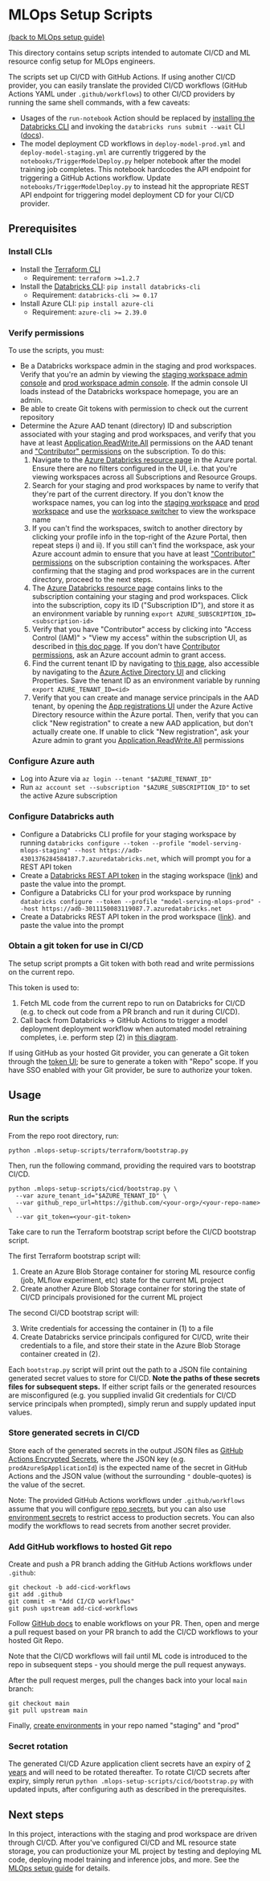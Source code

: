 # MLOps Setup Scripts
[(back to MLOps setup guide)](../docs/mlops-setup.md)

This directory contains setup scripts intended to automate CI/CD and ML resource config setup
for MLOps engineers.

The scripts set up CI/CD with GitHub Actions. If using another CI/CD provider, you can
easily translate the provided CI/CD workflows (GitHub Actions YAML under `.github/workflows`)
to other CI/CD providers by running the same shell commands, with a few caveats:

* Usages of the `run-notebook` Action should be replaced by [installing the Databricks CLI](https://github.com/databricks/databricks-cli#installation)
  and invoking the `databricks runs submit --wait` CLI
  ([docs](https://learn.microsoft.com/azure/databricks/dev-tools/cli/runs-cli#submit-a-one-time-run)).
* The model deployment CD workflows in `deploy-model-prod.yml` and `deploy-model-staging.yml` are currently triggered
  by the `notebooks/TriggerModelDeploy.py` helper notebook after the model training job completes. This notebook
  hardcodes the API endpoint for triggering a GitHub Actions workflow. Update `notebooks/TriggerModelDeploy.py`
  to instead hit the appropriate REST API endpoint for triggering model deployment CD for your CI/CD provider.

## Prerequisites

### Install CLIs
* Install the [Terraform CLI](https://learn.hashicorp.com/tutorials/terraform/install-cli)
  * Requirement: `terraform >=1.2.7`
* Install the [Databricks CLI](https://github.com/databricks/databricks-cli): ``pip install databricks-cli``
    * Requirement: `databricks-cli >= 0.17`
* Install Azure CLI: ``pip install azure-cli``
    * Requirement: `azure-cli >= 2.39.0`


### Verify permissions
To use the scripts, you must:
* Be a Databricks workspace admin in the staging and prod workspaces. Verify that you're an admin by viewing the
  [staging workspace admin console](https://adb-4301376284584187.7.azuredatabricks.net#setting/accounts) and
  [prod workspace admin console](https://adb-3011150083119087.7.azuredatabricks.net#setting/accounts). If
  the admin console UI loads instead of the Databricks workspace homepage, you are an admin.
* Be able to create Git tokens with permission to check out the current repository
* Determine the Azure AAD tenant (directory) ID and subscription associated with your staging and prod workspaces,
  and verify that you have at least [Application.ReadWrite.All](https://learn.microsoft.com/en-us/graph/permissions-reference#application-resource-permissions) permissions on
  the AAD tenant and ["Contributor" permissions](https://learn.microsoft.com/en-us/azure/role-based-access-control/built-in-roles#all) on
  the subscription. To do this:
    1. Navigate to the [Azure Databricks resource page](https://portal.azure.com/#view/HubsExtension/BrowseResource/resourceType/Microsoft.Databricks%2Fworkspaces) in the Azure portal. Ensure there are no filters configured in the UI, i.e. that
       you're viewing workspaces across all Subscriptions and Resource Groups.
    2. Search for your staging and prod workspaces by name to verify that they're part of the current directory. If you don't know the workspace names, you can log into the
       [staging workspace](https://adb-4301376284584187.7.azuredatabricks.net) and [prod workspace](https://adb-3011150083119087.7.azuredatabricks.net) and use the
       [workspace switcher](https://learn.microsoft.com/azure/databricks/workspace/#switch-to-a-different-workspace) to view
       the workspace name
    3. If you can't find the workspaces, switch to another directory by clicking your profile info in the top-right of the Azure Portal, then
       repeat steps i) and ii). If you still can't find the workspace, ask your Azure account admin to ensure that you have
       at least ["Contributor" permissions](https://learn.microsoft.com/en-us/azure/role-based-access-control/built-in-roles#all)
       on the subscription containing the workspaces. After confirming that the staging and prod workspaces are in the current directory, proceed to the next steps.
    4. The [Azure Databricks resource page](https://portal.azure.com/#view/HubsExtension/BrowseResource/resourceType/Microsoft.Databricks%2Fworkspaces)
       contains links to the subscription containing your staging and prod workspaces. Click into the subscription, copy its ID ("Subscription ID"), and
       store it as an environment variable by running `export AZURE_SUBSCRIPTION_ID=<subscription-id>`
    5. Verify that you have "Contributor" access by clicking into
       "Access Control (IAM)" > "View my access" within the subscription UI,
       as described in [this doc page](https://learn.microsoft.com/en-us/azure/role-based-access-control/check-access#step-1-open-the-azure-resources).
       If you don't have [Contributor permissions](https://learn.microsoft.com/en-us/azure/role-based-access-control/built-in-roles#all),
       ask an Azure account admin to grant access.
    6. Find the current tenant ID
       by navigating to [this page](https://portal.azure.com/#view/Microsoft_AAD_IAM/ActiveDirectoryMenuBlade/~/Properties),
       also accessible by navigating to the [Azure Active Directory UI](https://portal.azure.com/#view/Microsoft_AAD_IAM/ActiveDirectoryMenuBlade/~/Overview)
       and clicking Properties. Save the tenant ID as an environment variable by running `export AZURE_TENANT_ID=<id>`
    7. Verify that you can create and manage service principals in the AAD tenant, by opening the
       [App registrations UI](https://portal.azure.com/#view/Microsoft_AAD_IAM/ActiveDirectoryMenuBlade/~/RegisteredApps)
       under the Azure Active Directory resource within the Azure portal. Then, verify that you can click "New registration" to create
       a new AAD application, but don't actually create one. If unable to click "New registration", ask your Azure admin to grant you [Application.ReadWrite.All](https://learn.microsoft.com/en-us/graph/permissions-reference#application-resource-permissions) permissions
  

### Configure Azure auth
* Log into Azure via `az login --tenant "$AZURE_TENANT_ID"`
* Run `az account set --subscription "$AZURE_SUBSCRIPTION_ID"` to set the active Azure subscription


### Configure Databricks auth
* Configure a Databricks CLI profile for your staging workspace by running
  ``databricks configure --token --profile "model-serving-mlops-staging" --host https://adb-4301376284584187.7.azuredatabricks.net``, 
  which will prompt you for a REST API token
* Create a [Databricks REST API token](https://learn.microsoft.com/azure/databricks/dev-tools/api/latest/authentication#generate-a-personal-access-token)
  in the staging workspace ([link](https://adb-4301376284584187.7.azuredatabricks.net#setting/account))
  and paste the value into the prompt.
* Configure a Databricks CLI for your prod workspace by running ``databricks configure --token --profile "model-serving-mlops-prod" --host https://adb-3011150083119087.7.azuredatabricks.net``
* Create a Databricks REST API token in the prod workspace ([link](https://adb-3011150083119087.7.azuredatabricks.net#setting/account)).
  and paste the value into the prompt

### Obtain a git token for use in CI/CD
The setup script prompts a Git token with both read and write permissions
on the current repo.

This token is used to:
1. Fetch ML code from the current repo to run on Databricks for CI/CD (e.g. to check out code from a PR branch and run it
during CI/CD).
2. Call back from
   Databricks -> GitHub Actions to trigger a model deployment deployment workflow when
   automated model retraining completes, i.e. perform step (2) in
   [this diagram](https://github.com/databricks/mlops-stack/blob/main/Pipeline.md#model-training-pipeline).
   
If using GitHub as your hosted Git provider, you can generate a Git token through the [token UI](https://github.com/settings/tokens/new);
be sure to generate a token with "Repo" scope. If you have SSO enabled with your Git provider, be sure to authorize your token.

## Usage

### Run the scripts
From the repo root directory, run:

```
python .mlops-setup-scripts/terraform/bootstrap.py
```
Then, run the following command, providing the required vars to bootstrap CI/CD.
```
python .mlops-setup-scripts/cicd/bootstrap.py \
  --var azure_tenant_id="$AZURE_TENANT_ID" \
  --var github_repo_url=https://github.com/<your-org>/<your-repo-name> \
  --var git_token=<your-git-token>
```

Take care to run the Terraform bootstrap script before the CI/CD bootstrap script. 

The first Terraform bootstrap script will:


1. Create an Azure Blob Storage container for storing ML resource config (job, MLflow experiment, etc) state for the
   current ML project
2. Create another Azure Blob Storage container for storing the state of CI/CD principals provisioned for the current
   ML project
   
The second CI/CD bootstrap script will:

3. Write credentials for accessing the container in (1) to a file
4. Create Databricks service principals configured for CI/CD, write their credentials to a file, and store their
   state in the Azure Blob Storage container created in (2).

   


Each `bootstrap.py` script will print out the path to a JSON file containing generated secret values
to store for CI/CD. **Note the paths of these secrets files for subsequent steps.** If either script
fails or the generated resources are misconfigured (e.g. you supplied invalid Git credentials for CI/CD
service principals when prompted), simply rerun and supply updated input values.


### Store generated secrets in CI/CD
Store each of the generated secrets in the output JSON files as
[GitHub Actions Encrypted Secrets](https://docs.github.com/en/actions/security-guides/encrypted-secrets#creating-encrypted-secrets-for-a-repository),
where the JSON key
(e.g. `prodAzureSpApplicationId`)
is the expected name of the secret in GitHub Actions and the JSON value
(without the surrounding `"` double-quotes) is the value of the secret. 

Note: The provided GitHub Actions workflows under `.github/workflows` assume that you will configure
[repo secrets](https://docs.github.com/en/actions/security-guides/encrypted-secrets#creating-encrypted-secrets-for-a-repository),
but you can also use
[environment secrets](https://docs.github.com/en/actions/security-guides/encrypted-secrets#creating-encrypted-secrets-for-an-environment)
to restrict access to production secrets. You can also modify the workflows to read secrets from another
secret provider.



### Add GitHub workflows to hosted Git repo
Create and push a PR branch adding the GitHub Actions workflows under `.github`:

```
git checkout -b add-cicd-workflows
git add .github
git commit -m "Add CI/CD workflows"
git push upstream add-cicd-workflows
```

Follow [GitHub docs](https://docs.github.com/en/actions/managing-workflow-runs/disabling-and-enabling-a-workflow#enabling-a-workflow)
to enable workflows on your PR. Then, open and merge a pull request based on your PR branch to add the CI/CD workflows to your hosted Git Repo.



Note that the CI/CD workflows will fail
until ML code is introduced to the repo in subsequent steps - you should
merge the pull request anyways.

After the pull request merges, pull the changes back into your local `main`
branch:

```
git checkout main
git pull upstream main
```


Finally, [create environments](https://docs.github.com/en/actions/deployment/targeting-different-environments/using-environments-for-deployment#creating-an-environment)
in your repo named "staging" and "prod"


### Secret rotation
The generated CI/CD
Azure application client secrets have an expiry of [2 years](https://github.com/databricks/terraform-databricks-mlops-azure-project-with-sp-creation#outputs)
and will need to be rotated thereafter. To rotate CI/CD secrets after expiry, simply rerun `python .mlops-setup-scripts/cicd/bootstrap.py`
with updated inputs, after configuring auth as described in the prerequisites.

## Next steps
In this project, interactions with the staging and prod workspace are driven through CI/CD. After you've configured
CI/CD and ML resource state storage, you can productionize your ML project by testing and deploying ML code, deploying model training and
inference jobs, and more. See the [MLOps setup guide](../docs/mlops-setup.md) for details.
